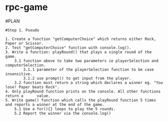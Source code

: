 # rpc-game

#PLAN 

    #Step 1. Pseudo 

    1. Create a function "getComputerChoice" which returns either Rock, Paper or Scissor.
    2. Test "getComputerChoice" function with console.log().
    3. Write a function: playRound() that plays a single round of the game.
        3.1 function above to take two parameters ie playerSelection and computerSelection.
            3.1.1 parameter of the playerSelection function to be case insensitive.
            3.1.2 use prompt() to get input from the player.
        3.2 function must return a string which declares a winner eg. "You lose! Paper beats Rock".
    4. Only playRound function prints on the console. All other functions return a      value.
    5. Write game() function which calls the playRound function 5 times and reports a winner at the end of the game. 
        5.1 Use a for(){} loops to play the 5 rounds.
        5.2 Report the winner via the console.log() 


    
    